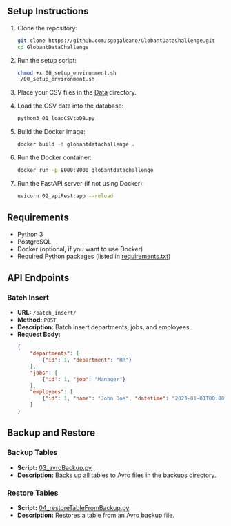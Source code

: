 ## Setup Instructions

1. Clone the repository:
    ```bash
    git clone https://github.com/sgogaleano/GlobantDataChallenge.git
    cd GlobantDataChallenge
    ```

2. Run the setup script:
    ```bash
    chmod +x 00_setup_environment.sh
    ./00_setup_environment.sh
    ```

3. Place your CSV files in the [Data](http://_vscodecontentref_/0) directory.

4. Load the CSV data into the database:
    ```bash
    python3 01_loadCSVtoDB.py
    ```

5. Build the Docker image:
    ```bash
    docker build -t globantdatachallenge .
    ```

6. Run the Docker container:
    ```bash
    docker run -p 8000:8000 globantdatachallenge
    ```

7. Run the FastAPI server (if not using Docker):
    ```bash
    uvicorn 02_apiRest:app --reload
    ```

## Requirements

- Python 3
- PostgreSQL
- Docker (optional, if you want to use Docker)
- Required Python packages (listed in [requirements.txt](http://_vscodecontentref_/1))

## API Endpoints

### Batch Insert
- **URL:** `/batch_insert/`
- **Method:** `POST`
- **Description:** Batch insert departments, jobs, and employees.
- **Request Body:**
    ```json
    {
        "departments": [
            {"id": 1, "department": "HR"}
        ],
        "jobs": [
            {"id": 1, "job": "Manager"}
        ],
        "employees": [
            {"id": 1, "name": "John Doe", "datetime": "2023-01-01T00:00:00", "department_id": 1, "job_id": 1}
        ]
    }
    ```

## Backup and Restore

### Backup Tables
- **Script:** [03_avroBackup.py](http://_vscodecontentref_/2)
- **Description:** Backs up all tables to Avro files in the [backups](http://_vscodecontentref_/3) directory.

### Restore Tables
- **Script:** [04_restoreTableFromBackup.py](http://_vscodecontentref_/4)
- **Description:** Restores a table from an Avro backup file.